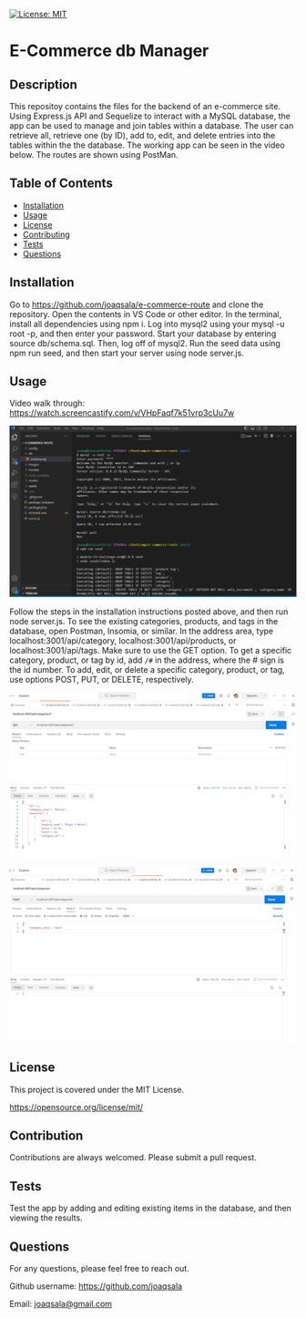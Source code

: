 
  [![License: MIT](https://img.shields.io/badge/License-MIT-yellow.svg)](https://opensource.org/license/mit/)

  # E-Commerce db Manager

  ## Description
  
  This repositoy contains the files for the backend of an e-commerce site. Using Express.js API and Sequelize to interact with a MySQL database, the app can be used to manage and join tables within a database. The user can retrieve all, retrieve one (by ID), add to, edit, and delete entries into the tables within the the database. The working app can be seen in the video below. The routes are shown using PostMan.

  ## Table of Contents

- [Installation](#installation)
- [Usage](#usage)
- [License](#license)
- [Contributing](#contribution)
- [Tests](#tests)
- [Questions](#questions)


## Installation

Go to https://github.com/joaqsala/e-commerce-route and clone the repository. Open the contents in VS Code or other editor. In the terminal, install all dependencies using npm i. Log into mysql2 using your mysql -u root -p, and then enter your password. Start your database by entering source db/schema.sql. Then, log off of mysql2. Run the seed data using npm run seed, and then start your server using node server.js.


## Usage 

Video walk through: https://watch.screencastify.com/v/VHpFaqf7k51vrp3cUu7w

![Ecommerce terminal display with inputs](./images/Screenshot-terminal.png)

Follow the steps in the installation instructions posted above, and then run node server.js. To see the existing categories, products, and tags in the database, open Postman, Insomia, or similar. In the address area, type localhost:3001/api/category, localhost:3001/api/products, or localhost:3001/api/tags. Make sure to use the GET option. To get a specific category, product, or tag by id, add `/#` in the address, where the # sign is the id number. To add, edit, or delete a specific category, product, or tag, use options POST, PUT, or DELETE, respectively.

![Ecommerce PostMan get by id request and display](./images/Screenshot%20-postman-getById.png)

![Ecommerce PostMan post route and display](./images/Screenshot%20-postman-postRoute.png)


## License

This project is covered under the MIT License.
 
  https://opensource.org/license/mit/


## Contribution

Contributions are always welcomed. Please submit a pull request.


## Tests

Test the app by adding and editing existing items in the database, and then viewing the results.


## Questions

For any questions, please feel free to reach out. 

Github username: https://github.com/joaqsala

Email: joaqsala@gmail.com
